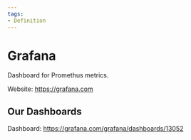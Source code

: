 ```yaml
---
tags:
- Definition
---
```

# Grafana
Dashboard for Promethus metrics.

Website: <https://grafana.com>

## Our Dashboards

Dashboard: <https://grafana.com/grafana/dashboards/13052>
